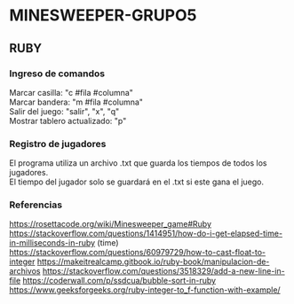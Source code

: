 # MINESWEEPER-GRUPO5

## RUBY

### Ingreso de comandos

Marcar casilla: "c #fila #columna" <br/>
Marcar bandera: "m #fila #columna" <br/>
Salir del juego: "salir", "x", "q" <br/>
Mostrar tablero actualizado: "p" <br/>

### Registro de jugadores

El programa utiliza un archivo .txt que guarda los tiempos de todos los jugadores. <br/>
El tiempo del jugador solo se guardará en el .txt si este gana el juego. <br/>

### Referencias

https://rosettacode.org/wiki/Minesweeper_game#Ruby
https://stackoverflow.com/questions/1414951/how-do-i-get-elapsed-time-in-milliseconds-in-ruby (time)
https://stackoverflow.com/questions/60979729/how-to-cast-float-to-integer 
https://makeitrealcamp.gitbook.io/ruby-book/manipulacion-de-archivos 
https://stackoverflow.com/questions/3518329/add-a-new-line-in-file
https://coderwall.com/p/ssdcua/bubble-sort-in-ruby
https://www.geeksforgeeks.org/ruby-integer-to_f-function-with-example/


